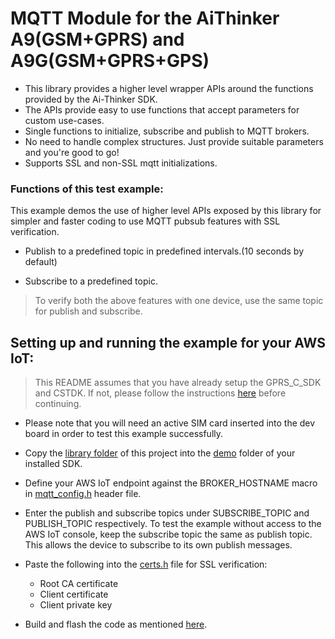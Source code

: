 # MQTT Module for the AiThinker A9(GSM+GPRS) and A9G(GSM+GPRS+GPS)

- This library provides a higher level wrapper APIs around the functions provided by the Ai-Thinker SDK.
- The APIs provide easy to use functions that accept parameters for custom use-cases.
- Single functions to initialize, subscribe and publish to MQTT brokers.
- No need to handle complex structures. Just provide suitable parameters and you're good to go!
- Supports SSL and non-SSL mqtt initializations. 

### Functions of this test example:

This example demos the use of higher level APIs exposed by this library for simpler and faster coding to use MQTT pubsub features with SSL verification.

- Publish to a predefined topic in predefined intervals.(10 seconds by default)

- Subscribe to a predefined topic.

> To verify both the above features with one device, use the same topic for publish and subscribe.

## Setting up and running the example for your AWS IoT:

  > This README assumes that you have already setup the GPRS_C_SDK and CSTDK. If not, please follow the instructions [here](./README.md) before continuing.

- Please note that you will need an active SIM card inserted into the dev board in order to test this example successfully.

- Copy the [library folder](./a9_mqtt_lib) of this project into the [demo](https://github.com/Ai-Thinker-Open/GPRS_C_SDK/tree/master/demo) folder of your installed SDK.

- Define your AWS IoT endpoint against the BROKER_HOSTNAME macro in [mqtt_config.h](./a9_mqtt_lib/include/mqtt_config.h) header file.

- Enter the publish and subscribe topics under SUBSCRIBE_TOPIC and PUBLISH_TOPIC respectively. To test the example without access to the AWS IoT console, keep the subscribe topic the same as publish topic. This allows the device to subscribe to its own publish messages.

- Paste the following into the [certs.h](./a9_mqtt_lib/include/certs.h) file for SSL verification:
    * Root CA certificate
    * Client certificate
    * Client private key

- Build and flash the code as mentioned [here](./README.md).
